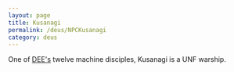```yaml
---
layout: page
title: Kusanagi
permalink: /deus/NPCKusanagi
category: deus
---
```

One of [DEE's](CharPublicGriffin) twelve machine disciples, Kusanagi is a UNF warship.
